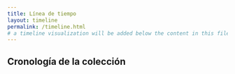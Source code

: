 ```yaml
---
title: Línea de tiempo
layout: timeline
permalink: /timeline.html
# a timeline visualization will be added below the content in this file
---
```


## Cronología de la colección
